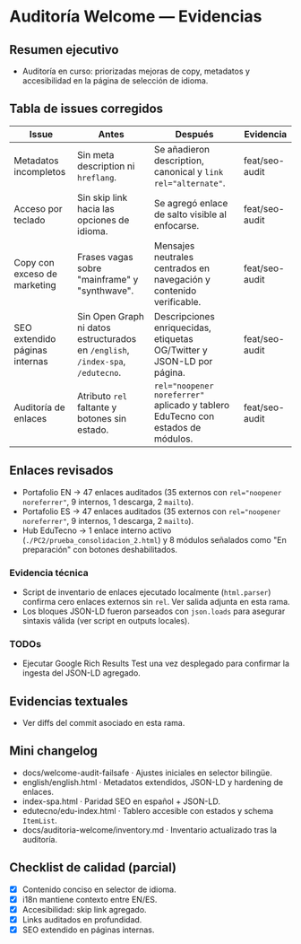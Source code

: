 # Auditoría Welcome — Evidencias

## Resumen ejecutivo
- Auditoría en curso: priorizadas mejoras de copy, metadatos y accesibilidad en la página de selección de idioma.

## Tabla de issues corregidos
| Issue | Antes | Después | Evidencia |
|-------|-------|---------|-----------|
| Metadatos incompletos | Sin meta description ni `hreflang`. | Se añadieron description, canonical y `link rel="alternate"`. | feat/seo-audit |
| Acceso por teclado | Sin skip link hacia las opciones de idioma. | Se agregó enlace de salto visible al enfocarse. | feat/seo-audit |
| Copy con exceso de marketing | Frases vagas sobre "mainframe" y "synthwave". | Mensajes neutrales centrados en navegación y contenido verificable. | feat/seo-audit |
| SEO extendido páginas internas | Sin Open Graph ni datos estructurados en `/english`, `/index-spa`, `/edutecno`. | Descripciones enriquecidas, etiquetas OG/Twitter y JSON-LD por página. | feat/seo-audit |
| Auditoría de enlaces | Atributo `rel` faltante y botones sin estado. | `rel="noopener noreferrer"` aplicado y tablero EduTecno con estados de módulos. | feat/seo-audit |

## Enlaces revisados
- Portafolio EN → 47 enlaces auditados (35 externos con `rel="noopener noreferrer"`, 9 internos, 1 descarga, 2 `mailto`).
- Portafolio ES → 47 enlaces auditados (35 externos con `rel="noopener noreferrer"`, 9 internos, 1 descarga, 2 `mailto`).
- Hub EduTecno → 1 enlace interno activo (`./PC2/prueba_consolidacion_2.html`) y 8 módulos señalados como "En preparación" con botones deshabilitados.

### Evidencia técnica
- Script de inventario de enlaces ejecutado localmente (`html.parser`) confirma cero enlaces externos sin `rel`. Ver salida adjunta en esta rama.
- Los bloques JSON-LD fueron parseados con `json.loads` para asegurar sintaxis válida (ver script en outputs locales).

### TODOs
- Ejecutar Google Rich Results Test una vez desplegado para confirmar la ingesta del JSON-LD agregado.

## Evidencias textuales
- Ver diffs del commit asociado en esta rama.

## Mini changelog
- docs/welcome-audit-failsafe · Ajustes iniciales en selector bilingüe.
- english/english.html · Metadatos extendidos, JSON-LD y hardening de enlaces.
- index-spa.html · Paridad SEO en español + JSON-LD.
- edutecno/edu-index.html · Tablero accesible con estados y schema `ItemList`.
- docs/auditoria-welcome/inventory.md · Inventario actualizado tras la auditoría.

## Checklist de calidad (parcial)
- [x] Contenido conciso en selector de idioma.
- [x] i18n mantiene contexto entre EN/ES.
- [x] Accesibilidad: skip link agregado.
- [x] Links auditados en profundidad.
- [x] SEO extendido en páginas internas.
